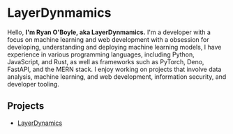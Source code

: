# LayerDynmamics

Hello, **I'm Ryan O'Boyle, aka LayerDynmamics.** I'm a developer with a focus on machine learning and web development with a obsession for developing, understanding and deploying machine learning models, I have experience in various programming languages, including Python, JavaScript, and Rust, as well as frameworks such as PyTorch, Deno, FastAPI, and the MERN stack. I enjoy working on projects that involve data analysis, machine learning, and web development, information security, and developer tooling.

## Projects

- [LayerDynamics](https://github.com/LayerDynamics)